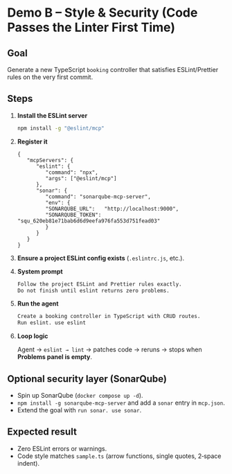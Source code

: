 # Demo B – Style & Security (Code Passes the Linter First Time)

## Goal

Generate a new TypeScript `booking` controller that satisfies ESLint/Prettier rules on the very first commit.

## Steps

1. **Install the ESLint server**

   ```bash
   npm install -g "@eslint/mcp"
   ```

2. **Register it**

   ```jsonc
   {
      "mcpServers": {
         "eslint": {
            "command": "npx",
            "args": ["@eslint/mcp"]
         },
         "sonar": {
            "command": "sonarqube-mcp-server",
            "env": {
            "SONARQUBE_URL":   "http://localhost:9000",
            "SONARQUBE_TOKEN": "squ_620eb81e71bab6d6d9eefa976fa553d751fead03"
            }
         }
      }
   }
   ```

3. **Ensure a project ESLint config exists** (`.eslintrc.js`, etc.).

4. **System prompt**

   ```txt
   Follow the project ESLint and Prettier rules exactly.
   Do not finish until eslint returns zero problems.
   ```

5. **Run the agent**

   ```txt
   Create a booking controller in TypeScript with CRUD routes.
   Run eslint. use eslint
   ```

6. **Loop logic**

   Agent → `eslint → lint` → patches code → reruns → stops when **Problems panel is empty**.

## Optional security layer (SonarQube)

* Spin up SonarQube (`docker compose up -d`).  
* `npm install -g sonarqube-mcp-server` and add a `sonar` entry in `mcp.json`.  
* Extend the goal with `run sonar. use sonar`.

## Expected result

* Zero ESLint errors or warnings.  
* Code style matches `sample.ts` (arrow functions, single quotes, 2‑space indent).
